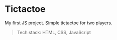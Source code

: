 # Tictactoe

My first JS project. Simple tictactoe for two players.
> Tech stack: HTML, CSS, JavaScript
